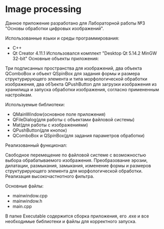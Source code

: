 # Image processing
Данное приложение разработано для Лабораторной работы №3 "Основы обработки цифровых изображений".

Использованные языки и среды программирования:

- C++
- Qt Creator 4.11.1 Использовался комплект "Desktop Qt 5.14.2 MinGW 32-bit"
Основные объекты приложения:

Три подписанных пространства для изображений, два объекта QComboBox и объект QSpinBox для задания формы и размера структурирующего элемента и типа морфологической обработки изображения, два обЪекта QPushButton для загрузки изображения из хранилища и запуска обработки изображения, согласно примененным настройкам.

Используемые библиотеки:

- QMainWindow(основное поле приложения)
- QFileDialog(для работы с объектами файловой системы)
- Mat(для работы с изображениями)
- QPushButton(для кнопок)
- QComboBox и QSpinBox(для задания параметров обработки)

Реализованный функционал:

Свободное перемещение по файловой системе с возможностью выбора обрабатываемого изображения.
Преобразование эрозии, дилатации, размыкания, замыкания, изменение формы и размеров структурирующего элемента для морфологической обработки.
Реализация высокочастнотного фильтра.

Основные файлы:

- mainwindow.cpp
- mainwindow.h
- main.cpp

В папке Executable содержится сборка приложения, его .exe и все необходимые библиотеки и файлы для корректного запуска.
